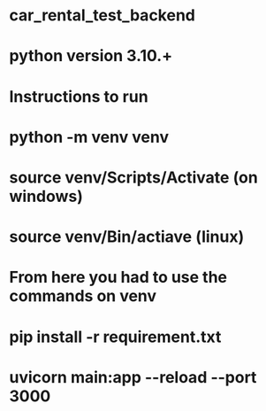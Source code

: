 # car_rental_test_backend

# python version 3.10.+

# Instructions to run

# python -m venv venv 
# source venv/Scripts/Activate (on windows)
# source venv/Bin/actiave (linux)
# From here you had to use the commands on venv

# pip install -r requirement.txt
# uvicorn main:app --reload --port 3000 
